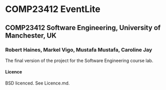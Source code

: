 # COMP23412 EventLite
## COMP23412 Software Engineering, University of Manchester, UK
### Robert Haines, Markel Vigo, Mustafa Mustafa, Caroline Jay

The final version of the project for the Software Engineering course lab.

#### Licence

BSD licenced. See Licence.md.
